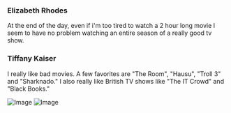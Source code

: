 ### Elizabeth Rhodes

At the end of the day, even if i'm too tired to watch a 2 hour long movie
I seem to have no problem watching an entire season of a really good tv show.

### Tiffany Kaiser

I really like bad movies. A few favorites are "The Room", "Hausu", "Troll 3" and "Sharknado." I also really like British TV shows like "The IT Crowd" and "Black Books."

![Image](http://i.imgur.com/qdVz4eW.jpg)
![Image](http://i.imgur.com/CvB0hDG.jpg)
